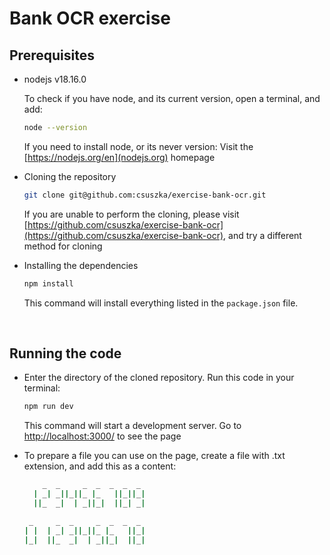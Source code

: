 # Bank OCR exercise

## Prerequisites

- nodejs v18.16.0

  To check if you have node, and its current version, open a terminal, and add:

  ```bash
  node --version
  ```

  If you need to install node, or its never version:
  Visit the [https://nodejs.org/en](nodejs.org) homepage

- Cloning the repository

  ```bash
  git clone git@github.com:csuszka/exercise-bank-ocr.git
  ```

  If you are unable to perform the cloning, please visit [https://github.com/csuszka/exercise-bank-ocr](https://github.com/csuszka/exercise-bank-ocr), and try a different method for cloning

- Installing the dependencies

  ```bash
  npm install
  ```

  This command will install everything listed in the `package.json` file.

<br/>

## Running the code

- Enter the directory of the cloned repository. Run this code in your terminal:

  ```bash
  npm run dev
  ```

  This command will start a development server. Go to [http://localhost:3000/](http://localhost:3000/) to see the page<br/>

- To prepare a file you can use on the page, create a file with .txt extension, and add this as a content:
  ```bash
      _  _     _  _  _  _  _ 
    | _| _||_||_ |_   ||_||_|
    ||_  _|  | _||_|  ||_| _|

   _     _  _     _  _  _  _ 
  | |  | _| _||_||_ |_   ||_|
  |_|  ||_  _|  | _||_|  ||_|

  ```

<br/>
<br/>